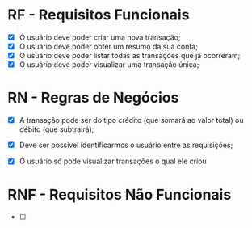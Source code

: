 # RF - Requisitos Funcionais

- [x] O usuário deve poder criar uma nova transação;
- [x] O usuário deve poder obter um resumo da sua conta;
- [x] O usuário deve poder listar todas as transações que já ocorreram;
- [x] O usuário deve poder visualizar uma transação única;

# RN - Regras de Negócios

- [x] A transação pode ser do tipo crédito (que somará ao valor total) ou débito (que subtrairá);
- [x] Deve ser possível identificarmos o usuário entre as requisições;
- [x] O usuário só pode visualizar transações o qual ele criou


# RNF - Requisitos Não Funcionais

- [ ]